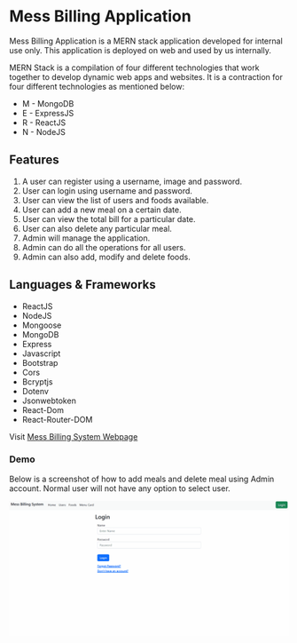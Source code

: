 # Mess Billing Application

Mess Billing Application is a MERN stack application developed for internal use only. This application is deployed on web and used by us internally. 

MERN Stack is a compilation of four different technologies that work together to develop dynamic web apps and websites. It is a contraction for four different technologies as mentioned below:

- M - MongoDB
- E - ExpressJS
- R - ReactJS
- N - NodeJS

## Features 

1. A user can register using a username, image and password.
2. User can login using username and password.
3. User can view the list of users and foods available.
4. User can add a new meal on a certain date.
5. User can view the total bill for a particular date.
6. User can also delete any particular meal.
7. Admin will manage the application.
8. Admin can do all the operations for all users.
9. Admin can also add, modify and delete foods. 

## Languages & Frameworks 

- ReactJS
- NodeJS
- Mongoose
- MongoDB
- Express
- Javascript
- Bootstrap
- Cors
- Bcryptjs
- Dotenv
- Jsonwebtoken
- React-Dom
- React-Router-DOM

Visit <a href='https://mess-billing-system.onrender.com'>Mess Billing System Webpage </a>

### Demo

Below is a screenshot of how to add meals and delete meal using Admin account. Normal user will not have any option to select user.

<img src='demo/Mess_Billing_GIF.gif' alt='demo'/>
